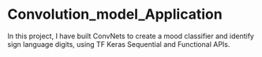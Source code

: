 # Convolution_model_Application

In this project, I have built ConvNets to create a mood classifier and identify sign language digits, using TF Keras Sequential and Functional APIs. 
